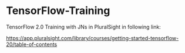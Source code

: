 # TensorFlow-Training
TensorFlow 2.0 Training with JNs in PluralSight in following link:

https://app.pluralsight.com/library/courses/getting-started-tensorflow-20/table-of-contents
